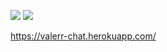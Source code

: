 <a href="https://codeclimate.com/github/valerr/frontend-project-lvl4/maintainability"><img src="https://api.codeclimate.com/v1/badges/ad30d6c6ab07b6f75418/maintainability" /></a>
![](https://github.com/valerr/frontend-project-lvl4/workflows/build/badge.svg)

https://valerr-chat.herokuapp.com/